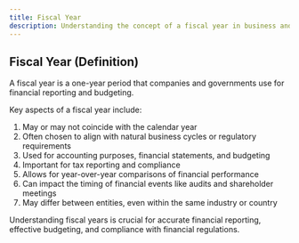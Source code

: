 ```yaml
---
title: Fiscal Year
description: Understanding the concept of a fiscal year in business and government finance
---
```

## Fiscal Year (Definition)
A fiscal year is a one-year period that companies and governments use for financial reporting and budgeting.

Key aspects of a fiscal year include:
1. May or may not coincide with the calendar year
2. Often chosen to align with natural business cycles or regulatory requirements
3. Used for accounting purposes, financial statements, and budgeting
4. Important for tax reporting and compliance
5. Allows for year-over-year comparisons of financial performance
6. Can impact the timing of financial events like audits and shareholder meetings
7. May differ between entities, even within the same industry or country

Understanding fiscal years is crucial for accurate financial reporting, effective budgeting, and compliance with financial regulations.